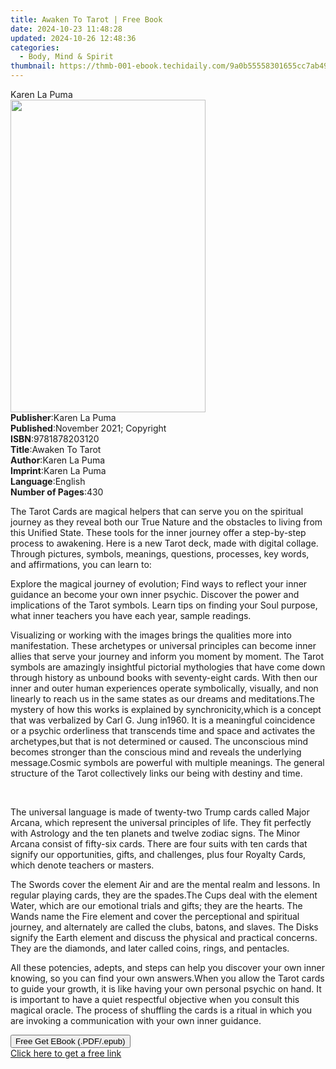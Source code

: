```yaml
---
title: Awaken To Tarot | Free Book
date: 2024-10-23 11:48:28
updated: 2024-10-26 12:48:36
categories:
  - Body, Mind & Spirit
thumbnail: https://thmb-001-ebook.techidaily.com/9a0b55558301655cc7ab4996798370c175b1488958799e81dd7f6f85ad445638.jpg
---
```

<main id="book-container">
  <div class="flex flex-col">
    <div class="book-brief flex-1 py-6 px-4 sm:p-6 md:py-10 md:px-8">
      <!-- brief-->
      <div class="book-brief-main">Karen La Puma</div>
    </div>
    <div
      class="book-meta-info flex-1 grid gap-4 col-start-1 col-end-3 row-start-1 sm:mb-6 sm:grid-cols-4 lg:gap-6 lg:col-start-2 lg:row-end-6 lg:row-span-6 lg:mb-0"
    >
      <div
        class="book-meta-info-left place-content-center mt-4 p-4 text-sm leading-6 col-start-2 col-span-2 dark:text-slate-400"
      >
        <img
          class="w-full h-500 object-cover rounded-lg sm:h-255 sm:col-span-2 lg:col-span-full"
          src="https://img-001-ebook.techidaily.com/180201c2ca930132a942cd524c81438a8893079bbe1e9b01a3f97b7a23025b3d.jpg"
          alt=""
          width="312"
          height="500"
        />
      </div>
      <div
        class="book-meta-info-right mt-2 col-start-1 row-start-2 col-span-3 self-center"
      >
        <!-- meta data  -->
        <div class="flex flex-col px-4 md:px-8">
          <div class="flex-1">
            <strong>Publisher</strong>:<span class="px-2">Karen La Puma</span>
          </div>
          <div class="flex-1">
            <strong>Published</strong>:<span class="px-2"
              >November 2021; Copyright</span
            >
          </div>
          <div class="flex-1">
            <strong>ISBN</strong>:<span class="px-2">9781878203120</span>
          </div>
          <div class="flex-1">
            <strong>Title</strong>:<span class="px-2">Awaken To Tarot</span>
          </div>
          <div class="flex-1">
            <strong>Author</strong>:<span class="px-2">Karen La Puma</span>
          </div>
          <div class="flex-1">
            <strong>Imprint</strong>:<span class="px-2">Karen La Puma</span>
          </div>
          <div class="flex-1">
            <strong>Language</strong>:<span class="px-2">English</span>
          </div>
          <div class="flex-1">
            <strong>Number of Pages</strong>:<span class="px-2">430</span>
          </div>
        </div>
      </div>
    </div>
    <div class="book-description flex-1 py-6 px-4 sm:p-6 md:py-10 md:px-8">
      <div class="book-description-main">
        <div accordion-content="" id="description">
          <p>
            The Tarot Cards are magical helpers that can serve you on the
            spiritual journey as they reveal both our True Nature and the
            obstacles to living from this Unified State. These tools for the
            inner journey offer a step-by-step process to awakening. Here is a
            new Tarot deck, made with digital collage. Through pictures,
            symbols, meanings, questions, processes, key words, and
            affirmations, you can learn to:
          </p>
          Explore the magical journey of evolution; Find ways to reflect your
          inner guidance an become your own inner psychic. Discover the power
          and implications of the Tarot symbols. Learn tips on finding your Soul
          purpose, what inner teachers you have each year, sample readings.
          <p>
            Visualizing or working with the images brings the qualities more
            into manifestation. These archetypes or universal principles can
            become inner allies that serve your journey and inform you moment by
            moment. The Tarot symbols are amazingly insightful pictorial
            mythologies that have come down through history as unbound books
            with seventy-eight cards. With then our inner and outer human
            experiences operate symbolically, visually, and non linearly to
            reach us in the same states as our dreams and meditations.The
            mystery of how this works is explained by synchronicity,which is a
            concept that was verbalized by Carl G. Jung in1960. It is a
            meaningful coincidence or a psychic orderliness that transcends time
            and space and activates the archetypes,but that is not determined or
            caused. The unconscious mind becomes stronger than the conscious
            mind and reveals the underlying message.Cosmic symbols are powerful
            with multiple meanings. The general structure of the Tarot
            collectively links our being with destiny and time.
          </p>
          <p><br /></p>
          <p>
            The universal language is made of twenty-two Trump cards called
            Major Arcana, which represent the universal principles of life. They
            fit perfectly with Astrology and the ten planets and twelve zodiac
            signs. The Minor Arcana consist of fifty-six cards. There are four
            suits with ten cards that signify our opportunities, gifts, and
            challenges, plus four Royalty Cards, which denote teachers or
            masters.
          </p>
          The Swords cover the element Air and are the mental realm and lessons.
          In regular playing cards, they are the spades.The Cups deal with the
          element Water, which are our emotional trials and gifts; they are the
          hearts. The Wands name the Fire element and cover the perceptional and
          spiritual journey, and alternately are called the clubs, batons, and
          slaves. The Disks signify the Earth element and discuss the physical
          and practical concerns. They are the diamonds, and later called coins,
          rings, and pentacles.
          <p>
            All these potencies, adepts, and steps can help you discover your
            own inner knowing, so you can find your own answers.When you allow
            the Tarot cards to guide your growth, it is like having your own
            personal psychic on hand. It is important to have a quiet respectful
            objective when you consult this magical oracle. The process of
            shuffling the cards is a ritual in which you are invoking a
            communication with your own inner guidance.
          </p>
        </div>
        <div class="accordion-fader"></div>
      </div>
    </div>
    <div class="book-excerpts flex-1 py-6 px-4 sm:p-6 md:py-10 md:px-8"></div>
    <div
      class="book-about-author flex-1 py-6 px-4 sm:p-6 md:py-10 md:px-8"
    ></div>
    <div class="book-free-get flex-1 py-6 px-4 sm:p-6 md:py-10 md:px-8">
      <button
        id="btn-free-get"
        class="bg-blue-500 hover:bg-blue-700 text-white font-bold py-2 px-4 rounded"
      >
        Free Get EBook (.PDF/.epub)
      </button>
      <div id="countdown-display" class="px-2 text-lg mt-2"></div>
      <a
        id="free-link"
        class="hidden bg-blue-500 hover:bg-blue-700 text-white font-bold py-2 px-4 rounded"
        href="https://www.ebooks.com/en-us/book/210418488/awaken-to-tarot/karen-la-puma/"
        target="_blank"
        >Click here to get a free link</a
      >
    </div>
    <script>
      let countdownTime = 0;
      let countdownInterval = null;
      document
        .getElementById('btn-free-get')
        .addEventListener('click', startCountdown);
      function startCountdown() {
        countdownTime = new Date().getTime() + 60000 * 3;
        countdownInterval = setInterval(updateCountdown, 1000);
        document.getElementById('btn-free-get').disabled = true;
        document
          .getElementById('btn-free-get')
          .classList.add('bg-gray-500', 'cursor-not-allowed');
      }
      function updateCountdown() {
        let currentTime = new Date().getTime();
        let timeLeft = countdownTime - currentTime;
        let secondsLeft = Math.floor(timeLeft / 1000);
        document.getElementById('countdown-display').innerHTML =
          `Remaining time: ${secondsLeft} seconds.`;
        if (secondsLeft <= 0) {
          clearInterval(countdownInterval);
          document.getElementById('btn-free-get').classList.add('hidden');
          document.getElementById('free-link').classList.remove('hidden');
          document.getElementById('countdown-display').innerHTML = '';
        }
      }
    </script>
  </div>
</main>
